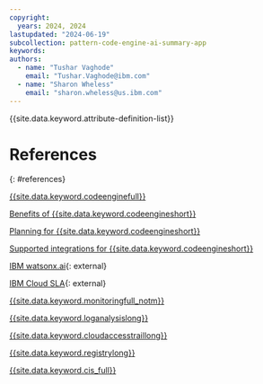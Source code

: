 ```yaml
---
copyright:
  years: 2024, 2024
lastupdated: "2024-06-19"
subcollection: pattern-code-engine-ai-summary-app
keywords:
authors:
  - name: "Tushar Vaghode"
    email: "Tushar.Vaghode@ibm.com"
  - name: "Sharon Wheless"
    email: "sharon.wheless@us.ibm.com"
---
```


{{site.data.keyword.attribute-definition-list}}

# References
{: #references}

[{{site.data.keyword.codeenginefull}}](/docs/codeengine)

[Benefits of {{site.data.keyword.codeengineshort}}](/docs/codeengine?topic=codeengine-about#benefits)

[Planning for {{site.data.keyword.codeengineshort}}](/docs/codeengine?topic=codeengine-plan-codeengine)

[Supported integrations for {{site.data.keyword.codeengineshort}}](/docs/codeengine?topic=codeengine-supported-integrations)

[IBM watsonx.ai](https://www.ibm.com/watsonx){: external}

[IBM Cloud SLA](https://www.ibm.com/support/customer/csol/terms/?id=i126-9268&lc=en){: external}

[{{site.data.keyword.monitoringfull_notm}}](/docs/monitoring?topic=monitoring-getting-started)

[{{site.data.keyword.loganalysislong}}](/docs/log-analysis?topic=log-analysis-getting-started)

[{{site.data.keyword.cloudaccesstraillong}}](/docs/activity-tracker?topic=activity-tracker-getting-started)

[{{site.data.keyword.registrylong}}](/docs/Registry?topic=Registry-getting-started#getting-started)

[{{site.data.keyword.cis_full}}](/docs/cis?topic=cis-getting-started)
